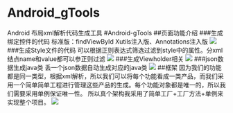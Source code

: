 
# Android_gTools
Android 布局xml解析代码生成工具
#Android-gTools
##页面功能介绍
###生成绑定控件的代码
标准版：findViewById
Xutils注入版、Annotations注入版
![](https://leanote.com/api/file/getImage?fileId=56eb8425ab6441777b0038d0)
###生成Style文件的代码
可以根据正则表达式筛选过滤到style中的属性。分xml结点name和value都可以参正则过滤
![](https://leanote.com/api/file/getImage?fileId=56eb8425ab6441777b0038cf)
###生成Viewholder相关
![](https://leanote.com/api/file/getImage?fileId=56eb8dfdab644175ec0036a1)
###json数据生成java类
丢一个json数据自动生成对应的java类
![](https://leanote.com/api/file/getImage?fileId=56eb8dfdab644175ec0036a2)
##框架
因为我们的功能都是同一类型，根据xml解析，所以我们可以将每个功能看成一类产品，而我们采用一个简单简单工程进行管理这些产品的生成。每个功能对象都是唯一的，所以我们需要采用单例保证唯一性。
所以真个架构我采用了简单工厂+工厂方法+单例来实现整个项目。
![](https://leanote.com/api/file/getImage?fileId=56eb73d2ab644175ec0035a9)


